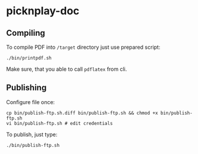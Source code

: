 picknplay-doc
=============

## Compiling

To compile PDF into `/target` directory just use prepared script:

```
./bin/printpdf.sh
```

Make sure, that you able to call `pdflatex` from cli.

## Publishing

Configure file once:

```
cp bin/publish-ftp.sh.diff bin/publish-ftp.sh && chmod +x bin/publish-ftp.sh
vi bin/publish-ftp.sh # edit credentials
```

To publish, just type:
```
./bin/publish-ftp.sh
```
